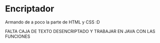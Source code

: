 # Encriptador

Armando de a poco la parte de HTML y CSS :D

FALTA CAJA DE TEXTO DESENCRIPTADO Y TRABAJAR EN JAVA CON LAS FUNCIONES
